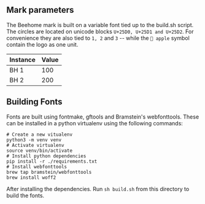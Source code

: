 ## Mark parameters
The Beehome mark is built on a variable font tied up to the build.sh script. 
The circles are located on unicode blocks ```U+25D0, U+25D1 and U+25D2```. For convenience they are also tied to ```1, 2``` and ```3``` -- while the ``` apple``` symbol contain the logo as one unit. 

Instance | Value
------------ | -------------
BH 1 | 100
BH 2 | 200



## Building Fonts
Fonts are built using fontmake, gftools and Bramstein's webfonttools. These can be installed in a python virtualenv using the following commands:

```
# Create a new vitualenv
python3 -m venv venv
# Activate virtualenv
source venv/bin/activate
# Install python dependencies
pip install -r ./requirements.txt
# Install webfonttools
brew tap bramstein/webfonttools
brew install woff2
```

After installing the dependencies. Run `sh build.sh` from this directory to build the fonts.
